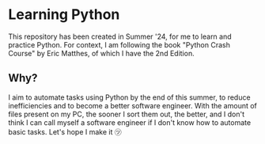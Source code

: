 # Learning Python

This repository has been created in Summer '24, for me to learn and practice Python. For context, I am following the book "Python Crash Course" by Eric Matthes, of which I have the 2nd Edition.

## Why?

I aim to automate tasks using Python by the end of this summer, to reduce inefficiencies and to become a better software engineer. With the amount of files present on my PC, the sooner I sort them out, the better, and I don't think I can call myself a software engineer if I don't know how to automate basic tasks. Let's hope I make it ㋡
